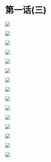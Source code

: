 # 第一话(三)

![](https://cnindex.github.io/Mental-Out/images/01/1/001.jpg)

![](https://cnindex.github.io/Mental-Out/images/01/1/002.jpg)

![](https://cnindex.github.io/Mental-Out/images/01/1/003.jpg)

![](https://cnindex.github.io/Mental-Out/images/01/1/004.jpg)

![](https://cnindex.github.io/Mental-Out/images/01/1/005.jpg)

![](https://cnindex.github.io/Mental-Out/images/01/1/006.jpg)

![](https://cnindex.github.io/Mental-Out/images/01/1/007.jpg)

![](https://cnindex.github.io/Mental-Out/images/01/1/008.jpg)

![](https://cnindex.github.io/Mental-Out/images/01/1/009.jpg)

![](https://cnindex.github.io/Mental-Out/images/01/1/010.jpg)

![](https://cnindex.github.io/Mental-Out/images/01/1/011.jpg)

![](https://cnindex.github.io/Mental-Out/images/01/1/012.jpg)

![](https://cnindex.github.io/Mental-Out/images/01/1/013.jpg)

![](https://cnindex.github.io/Mental-Out/images/01/1/014.jpg)

![](https://cnindex.github.io/Mental-Out/images/01/1/015.jpg)

